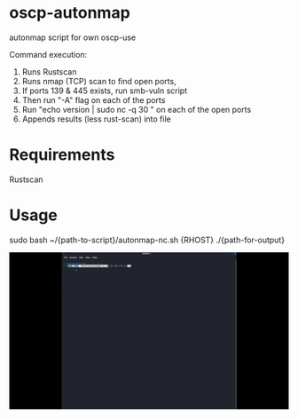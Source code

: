 # oscp-autonmap
autonmap script for own oscp-use

Command execution:
1. Runs Rustscan
2. Runs nmap (TCP) scan to find open ports,
3. If ports 139 & 445 exists, run smb-vuln script
4. Then run "-A" flag on each of the ports
5. Run "echo version | sudo nc -q 30 <IP> <PORT>" on each of the open ports
6. Appends results (less rust-scan) into file

# Requirements
Rustscan

# Usage

sudo bash ~/{path-to-script}/autonmap-nc.sh {RHOST} ./{path-for-output}

![](https://github.com/paulngch/oscp-autonmap/blob/main/short-clip.gif)

